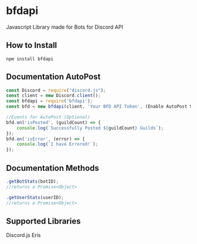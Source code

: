 # bfdapi
Javascript Library made for Bots for Discord API

## How to Install
`npm install bfdapi`

## Documentation AutoPost
```js
const Discord = require("discord.js");
const client = new Discord.client();
const bfdapi = require('bfdapi');
const bfd = new bfdapi(client, 'Your BFD API Token', (Enable AutoPost Stats? true or false), intervalValue(in Seconds & Default to 30 Mins));

//Events for AutoPost (Optional)
bfd.on('isPosted', (guildCount) => {
	console.log(`Successfully Posted ${guildCount} Guilds`);
});
bfd.on('isError', (error) => {
	console.log(`I have Errored!`);
});
```

## Documentation Methods
```js
.getBotStats(botID);
//returns a Promise<Object>

.getUserStats(userID);
//returns a Promise<Object>
```

## Supported Libraries 
Discord.js
Eris